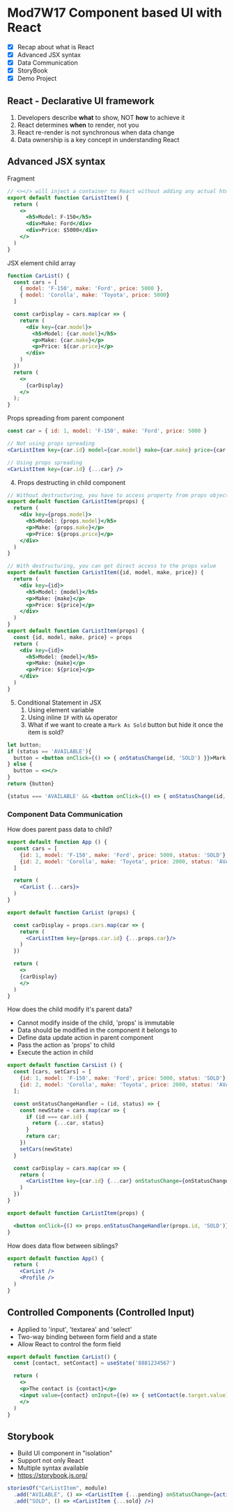 # Mod7W17 Component based UI with React
- [x] Recap about what is React
- [x] Advanced JSX syntax
- [x] Data Communication
- [x] StoryBook
- [x] Demo Project

## React - Declarative UI framework
1. Developers describe **what** to show, NOT **how** to achieve it
2. React determines **when** to render, not you
3. React re-render is not synchronous when data change
4. Data ownership is a key concept in understanding React

## Advanced JSX syntax
Fragment

```jsx
// <></> will inject a container to React without adding any actual html element
export default function CarListItem() {
  return (
    <>
      <h5>Model: F-150</h5>
      <div>Make: Ford</div>
      <div>Price: $5000</div>
    </>
  )
}
```

JSX element child array

```jsx
function CarList() {
  const cars = [
    { model: 'F-150', make: 'Ford', price: 5000 },
    { model: 'Corolla', make: 'Toyota', price: 5000}
  ]

  const carDisplay = cars.map(car => {
    return (
      <div key={car.model}>
        <h5>Model: {car.model}</h5>
        <p>Make: {car.make}</p>
        <p>Price: ${car.price}</p>
      </div>
    )
  })
  return (
    <>
      {carDisplay}
    </>
  );
}
```

Props spreading from parent component

```jsx
const car = { id: 1, model: 'F-150', make: 'Ford', price: 5000 }

// Not using props spreading
<CarListItem key={car.id} model={car.model} make={car.make} price={car.price} />

// Using props spreading
<CarListItem key={car.id} {...car} />
```

4. Props destructing in child component
```jsx
// Without destructuring, you have to access property from props object
export default function CarListItem(props) {
  return (
    <div key={props.model}>
      <h5>Model: {props.model}</h5>
      <p>Make: {props.make}</p>
      <p>Price: ${props.price}</p>
    </div>
  )
}

// With destructuring, you can get direct access to the props value
export default function CarListItem({id, model, make, price}) {
  return (
    <div key={id}>
      <h5>Model: {model}</h5>
      <p>Make: {make}</p>
      <p>Price: ${price}</p>
    </div>
  )
}
export default function CarListItem(props) {
  const {id, model, make, price} = props
  return (
    <div key={id}>
      <h5>Model: {model}</h5>
      <p>Make: {make}</p>
      <p>Price: ${price}</p>
    </div>
  )
}
```

5. Conditional Statement in JSX
    1. Using element variable
    2. Using inline `IF` with `&&` operator
    3. What if we want to create a `Mark As Sold` button but hide it once the item is sold?

```jsx
let button;
if (status == 'AVAILABLE'){
  button = <button onClick={() => { onStatusChange(id, 'SOLD') }}>Mark As Sold</button>
} else {
  button = <></>
}
return {button}
```

```jsx
{status === 'AVAILABLE' && <button onClick={() => { onStatusChange(id, 'SOLD') }}>Mark As Sold</button>}
```

### Component Data Communication
How does parent pass data to child?

```jsx
export default function App () {
  const cars = [
    {id: 1, model: 'F-150', make: 'Ford', price: 5000, status: 'SOLD'}
    {id: 2, model: 'Corolla', make: 'Toyota', price: 2000, status: 'AVAILABLE'}
  ]

  return (
    <CarList {...cars}>
  )
}
```
```jsx
export default function CarList (props) {

  const carDisplay = props.cars.map(car => {
    return (
      <CarListItem key={props.car.id} {...props.car}/>
    )
  })

  return (
    <>
    {carDisplay}
    </>
  )
}
```

How does the child modify it's parent data?
 * Cannot modify inside of the child, 'props' is immutable
 * Data should be modified in the component it belongs to
 * Define data update action in parent component
 * Pass the action as 'props' to child
 * Execute the action in child

```jsx
export default function CarsList () {
  const [cars, setCars] = [
    {id: 1, model: 'F-150', make: 'Ford', price: 5000, status: 'SOLD'}
    {id: 2, model: 'Corolla', make: 'Toyota', price: 2000, status: 'AVAILABLE'}
  ];

  const onStatusChangeHandler = (id, status) => {
    const newState = cars.map(car => {
      if (id === car.id) {
        return {...car, status}
      }
      return car;
    })
    setCars(newState)
  }

  const carDisplay = cars.map(car => {
    return (
      <CarListItem key={car.id} {...car} onStatusChange={onStatusChangeHandler} />
    )
  })
}
```

```jsx
export default function CarListItem(props) {

  <button onClick={() => props.onStatusChangeHandler(props.id, 'SOLD')}>
}
```

How does data flow between siblings?
```jsx
export default function App() {
  return (
    <CarList />
    <Profile />
  )
}
```

## Controlled Components (Controlled Input)
* Applied to 'input', 'textarea' and 'select'
* Two-way binding between form field and a state
* Allow React to control the form field

```jsx
export default function CarList() {
  const [contact, setContact] = useState('8881234567')

  return (
    <>
    <p>The contact is {contact}</p>
    <input value={contact} onInput={(e) => { setContact(e.target.value)}} />
    </>
  )
}
```

## Storybook
* Build UI component in "isolation"
* Support not only React
* Multiple syntax available
* https://storybook.js.org/

```jsx
storiesOf("CarListItem", module)
  .add("AVILABLE", () => <CarListItem {...pending} onStatusChange={action('Mark As Sold',{data: [pending.id]})}/>)
  .add("SOLD", () => <CarListItem {...sold} />)
```
